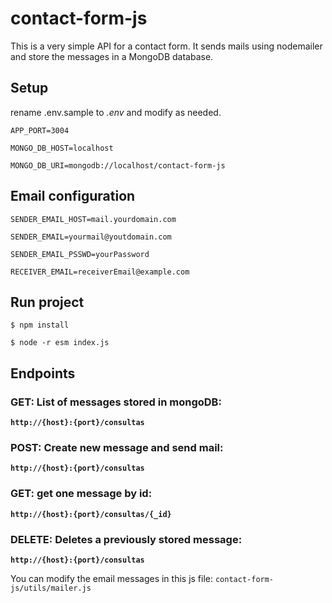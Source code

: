 # contact-form-js

This is a very simple API for a contact form. It sends mails using nodemailer and store the messages in a MongoDB database.

## Setup

rename .env.sample to *.env* and modify as needed.

`APP_PORT=3004`

`MONGO_DB_HOST=localhost`

`MONGO_DB_URI=mongodb://localhost/contact-form-js`

## Email configuration

`SENDER_EMAIL_HOST=mail.yourdomain.com`

`SENDER_EMAIL=yourmail@youtdomain.com`

`SENDER_EMAIL_PSSWD=yourPassword`

`RECEIVER_EMAIL=receiverEmail@example.com`


## Run project

`$ npm install`

`$ node -r esm index.js`

## Endpoints

### **GET**: List of messages stored in mongoDB:

**`http://{host}:{port}/consultas`**

### **POST**: Create new message and send mail:

**`http://{host}:{port}/consultas`**

### **GET**: get one message by id:

**`http://{host}:{port}/consultas/{_id}`**


### **DELETE**: Deletes a previously stored message:

**`http://{host}:{port}/consultas`**


You can modify the email messages in this js file: `contact-form-js/utils/mailer.js`



